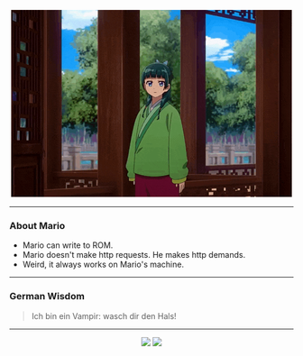 <p align="center">
  <img src="assets/maomao.gif" />
</p>

---

### About Mario
- Mario can write to ROM.
- Mario doesn't make http requests. He makes http demands.
- Weird, it always works on Mario's machine.

---

### German Wisdom
> Ich bin ein Vampir: wasch dir den Hals!

---

<p align="center">
  <a>
    <img height="180em" src="https://github-readme-stats-eight-theta.vercel.app/api?username=Torfkopp&show_icons=true&theme=dark&include_all_commits=true&count_private=true"/>
  </a>
  <a href="https://github.com/Torfkopp?tab=repositories">
    <img height="180em" src="https://github-readme-stats-eight-theta.vercel.app/api/top-langs/?username=torfkopp&layout=compact&theme=dark&langs_count=8&hide=java"/>
  </a>
</p>
